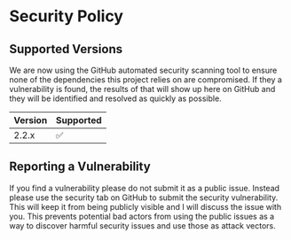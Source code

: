 # Security Policy

## Supported Versions

We are now using the GitHub automated security scanning tool to ensure none
of the dependencies this project relies on are compromised.  If they a vulnerability
is found, the results of that will show up here on GitHub and they will be
identified and resolved as quickly as possible.

| Version | Supported          |
| ------- | ------------------ |
| 2.2.x   | :white_check_mark: |

## Reporting a Vulnerability

If you find a vulnerability please do not submit it as a public issue. Instead please use the security tab on GitHub to submit the security vulnerability.  This will keep it from being publicly visible and I will discuss the issue with you.  This prevents potential bad actors from using the public issues as a way to discover harmful security issues and use
those as attack vectors.
